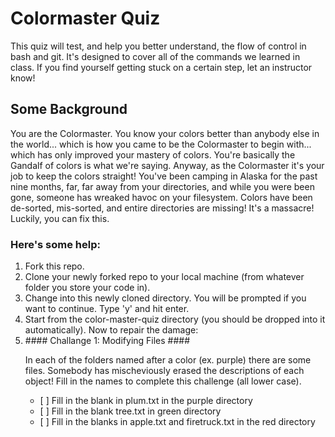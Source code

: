# Colormaster Quiz #

<p>This quiz will test, and help you better understand, the flow of control in bash and git. It's designed to 
cover all of the commands we learned in class. If you find yourself getting stuck on a certain step, let 
an instructor know! </p>

## Some Background ##

<p>You are the Colormaster. You know your colors better than anybody else in the world... which is how you came
to be the Colormaster to begin with... which has only improved your mastery of colors. 
You're basically the Gandalf of colors is what we're saying. Anyway, as the Colormaster
it's your job to keep the colors straight! You've been camping in Alaska for the past nine months, 
far, far away from your directories, and while you were been gone, someone has wreaked havoc on your filesystem.
Colors have been de-sorted, mis-sorted, and entire directories are missing! It's a massacre! Luckily,
you can fix this. </p>

### Here's some help: ###
<ol>
<li>Fork this repo.</li>
<li>Clone your newly forked repo to your local machine (from whatever folder you store your code in).</li>
<li>Change into this newly cloned directory. You will be prompted if you want to continue. Type 'y' and hit enter.</li>
<li>Start from the color-master-quiz directory (you should be dropped into it automatically). Now to repair the damage:</li>
<li> #### Challange 1: Modifying Files ####
	  <p>In each of the folders named after a color (ex. purple) there are some files. Somebody
		has mischeviously erased the descriptions of each object! Fill in the names to complete this
		challenge (all lower case).</p>
		<ul>
			<li>[ ] Fill in the blank in plum.txt in the purple directory</li>
			<li>[ ] Fill in the blank tree.txt in green directory</li>
			<li>[ ] Fill in the blanks in apple.txt and firetruck.txt in the red directory</li>
		</ul>
</li>
</ol>